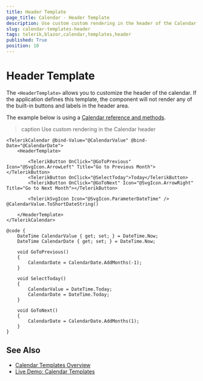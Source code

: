 ```yaml
---
title: Header Template
page_title: Calendar - Header Template
description: Use custom custom rendering in the header of the Calendar for Blazor.
slug: calendar-templates-header
tags: telerik,blazor,calendar,templates,header
published: True
position: 10
---
```


# Header Template

The `<HeaderTemplate>` allows you to customize the header of the calendar. If the application defines this template, the component will not render any of the built-in buttons and labels in the header area.

The example below is using a [Calendar reference and methods](slug:components/calendar/overview#calendar-reference-and-methods).

>caption Use custom rendering in the Calendar header

````RAZOR
<TelerikCalendar @bind-Value="@CalendarValue" @bind-Date="@CalendarDate">
    <HeaderTemplate>

        <TelerikButton OnClick="@GoToPrevious" Icon="@SvgIcon.ArrowLeft" Title="Go to Previous Month"></TelerikButton>
        <TelerikButton OnClick="@SelectToday">Today</TelerikButton>
        <TelerikButton OnClick="@GoToNext" Icon="@SvgIcon.ArrowRight" Title="Go to Next Month"></TelerikButton>

        <TelerikSvgIcon Icon="@SvgIcon.ParameterDateTime" /> @CalendarValue.ToShortDateString()

    </HeaderTemplate>
</TelerikCalendar>

@code {
    DateTime CalendarValue { get; set; } = DateTime.Now;
    DateTime CalendarDate { get; set; } = DateTime.Now;

    void GoToPrevious()
    {
        CalendarDate = CalendarDate.AddMonths(-1);
    }

    void SelectToday()
    {
        CalendarValue = DateTime.Today;
        CalendarDate = DateTime.Today;
    }

    void GoToNext()
    {
        CalendarDate = CalendarDate.AddMonths(1);
    }
}
````


## See Also

* [Calendar Templates Overview](slug:calendar-templates-overview)
* [Live Demo: Calendar Templates](https://demos.telerik.com/blazor-ui/calendar/templates)
